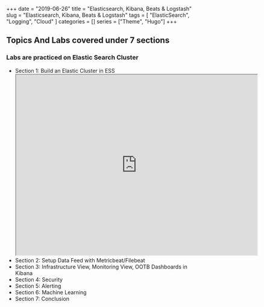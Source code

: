 +++
date = "2019-06-26"
title = "Elasticsearch, Kibana, Beats & Logstash"
slug = "Elasticsearch, Kibana, Beats & Logstash"
tags = [
    "ElasticSearch",
    "Logging",
    "Cloud"
]
categories = []
series = ["Theme", "Hugo"]
+++

## Topics And Labs covered under 7 sections 
### Labs are practiced on Elastic Search Cluster

* Section 1:  Build an Elastic Cluster in ESS 
  <iframe src="https://drive.google.com/file/d/1uOoL7gOxI3If8CucHSyJek7lUShIfPvp/preview" width="640" height="480"></iframe>
* Section 2:  Setup Data Feed with Metricbeat/Filebeat
* Section 3:  Infrastructure View, Monitoring View, OOTB Dashboards in Kibana
* Section 4:  Security
* Section 5:  Alerting
* Section 6:  Machine Learning
* Section 7:  Conclusion

